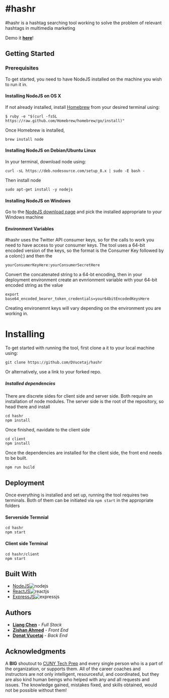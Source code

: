 # \#hashr

#hashr is a hashtag searching tool working to solve the problem of relevant hashtags in multimedia marketing

Demo it **[here](https://hashrctp.herokuapp.com/)**!

## Getting Started
### Prerequisites

To get started, you need to have NodeJS installed on the machine you wish to run it in.

#### Installing NodeJS on OS X

If not already installed, install [Homebrew](http://brew.sh/) from your desired terminal using: 

    $ ruby -e "$(curl -fsSL https://raw.github.com/Homebrew/homebrew/go/install)"

Once Homebrew is installed, 

    brew install node
    
#### Installing NodeJS on Debian/Ubuntu Linux

In your terminal, download node using: 

    curl -sL https://deb.nodesource.com/setup_8.x | sudo -E bash -
    
Then install node
  
    sudo apt-get install -y nodejs
    
#### Installing NodeJS on Windows

Go to the [NodeJS download page](https://nodejs.org/en/download/) and pick the installed appropriate to your Windows machine

#### Environment Variables

#hashr uses the Twitter API consumer keys, so for the calls to work you need to have access to your consumer keys.
The tool uses a 64-bit encoded version of the keys, so the format is the Consumer Key followed by a colon(:) and then the 

    yourConsumerKeyHere:yourConsumerSecretHere
    
 Convert the concatenated string to a 64-bt encoding, then in your deployment environment create an evnrionment variable with your 64-bit encoded string as the value

    export base64_encoded_bearer_token_credentials=your64bitEncodedKeysHere
    
Creating environemnt keys will vary depending on the environment you are working in. 

# Installing


To get started with running the tool, first clone a it to your local machine using: 

    git clone https://github.com/DVucetaj/hashr

Or alternatively, use a link to your forked repo.

##### Installed dependencies 

There are discrete sides for client side and server side. Both require an installation of node modules. The server side is the root of the repository, so head there and install

    cd hashr
    npm install
    
Once finished, navidate to the client side

    cd client
    npm install
    
Once the dependencies are installed for the client side, the front end needs to be built. 

    npm run build
    
## Deployment

Once everything is installed and set up, running the tool requires two terminals. 
Both of them can be initiated via  `npm start` in the appropriate folders

#### Serverside Termnial
    cd hashr
    npm start
#### Client side Terminal
    cd hashr/client
    npm start

## Built With

* [NodeJS](https://nodejs.org/en/)![nodejs](https://s3.amazonaws.com/openshift-hub/production/quickstarts/243/nodejs_custom.png "NodeJS logo")
* [ReactJS](https://reactjs.org/)![reactjs](https://www.manejandodatos.es/wp-content/uploads/2016/02/reactJS-120x120.jpg "ReactJS logo")
* [ExpressJS](https://expressjs.com/)![expressjs](https://i2.wp.com/nodejs-cloud.com/img/128px/expressjs.png "ExpressJS")

## Authors

* **[Liang Chen](https://github.com/lngchn)** - *Full Stack*
* **[Zishan Ahmed](https://github.com/ZishanAhmed93)** - *Front End*
* **[Donat Vucetaj](https://github.com/DVucetaj)** - *Back End*

## Acknowledgments

A **BIG** shoutout to [CUNY Tech Prep](https://cunytechprep.nyc/) and every single person who is a part of the organization, or supports them. All of the career coaches and instructors are not only intelligent, resourcesful, and coordinated, but they are also kind human beings who helped with any and all requests and issues. The knowledge gained, mistakes fixed, and skills obtained, would not be possible without them! 
